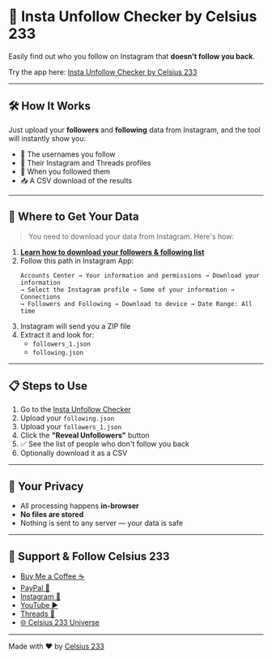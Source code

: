 # 📱 Insta Unfollow Checker by Celsius 233

Easily find out who you follow on Instagram that **doesn't follow you back**.

Try the app here: [Insta Unfollow Checker by Celsius 233](https://celsius233.com/instagram-unfollow-checker/)

---

## 🛠️ How It Works

Just upload your **followers** and **following** data from Instagram, and the tool will instantly show you:

- 📛 The usernames you follow
- 🔗 Their Instagram and Threads profiles
- 📅 When you followed them
- 📥 A CSV download of the results

---

## 🔽 Where to Get Your Data

> You need to download your data from Instagram. Here's how:

1. **[ Learn how to download your followers & following list](https://help.instagram.com/181231772500920)**
2. Follow this path in Instagram App:
    ```
    Accounts Center → Your information and permissions → Download your information
    → Select the Instagram profile → Some of your information → Connections
    → Followers and Following → Download to device → Date Range: All time
    ```
3. Instagram will send you a ZIP file
4. Extract it and look for:
   - `followers_1.json`
   - `following.json`

---

## 📋 Steps to Use

1. Go to the [Insta Unfollow Checker](https://celsius233.com/instagram-unfollow-checker/)
2. Upload your `following.json`
3. Upload your `followers_1.json`
4. Click the **"Reveal Unfollowers"** button
5. ✅ See the list of people who don't follow you back
6. Optionally download it as a CSV

---

## 🔐 Your Privacy

- All processing happens **in-browser**
- **No files are stored**
- Nothing is sent to any server — your data is safe

---

## 💬 Support & Follow Celsius 233

- [Buy Me a Coffee ☕](https://buymeacoffee.com/celsius233books)
- [PayPal 💸](https://paypal.me/celsius233books)
- [Instagram 📸](https://www.instagram.com/celsius233books)
- [YouTube ▶️](https://www.youtube.com/@Celsius233Books)
- [Threads 🧵](https://www.threads.net/@celsius233books)
- [🌐 Celsius 233 Universe](https://celsius233.com/universe)

---

Made with ❤️ by [Celsius 233](https://celsius233.com/)
